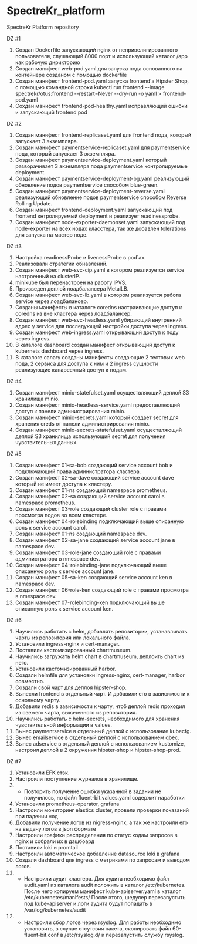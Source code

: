 # SpectreKr_platform
SpectreKr Platform repository

DZ #1
1. Создан Dockerfile запускающий nginx от непривелигированного пользователя, слушающий 8000 порт и использующий каталог /app как рабочую дирикторию
2. Создан манифест web-pod.yaml для запуска пода основанного на контейнере созданом с помощью dockerfile
3. Создан манифест frontend-pod.yaml запуска frontend'a Hipster Shop, с помощью командной строки kubectl run frontend --image spectrekr/otus:frontend --restart=Never --dry-run -o yaml > frontend-pod.yaml
4. Сохдан манифест frontend-pod-healthy.yaml исправляющий ошибки и запускающий frontend pod

DZ #2
1. Создан манифест frontend-replicaset.yaml для frontend пода, который запускает 3 экземпляра.
2. Создан манифест paymentservice-replicaset.yaml для paymentservice пода, который запускает 3 экземпляра.
3. Создан манифест paymentservice-deployment.yaml который разворачивает 3 экземпляра пода paymentservice контролируемые deployment.
4. Создан манифест paymentservice-deployment-bg.yaml реализующий обновление подов paymentservice способом blue-green.
5. Создан манифест paymentservice-deployment-reverse.yaml реализующий обновление подов paymentservice способом Reverse Rolling Update.
6. Создан манифест frontend-deployment.yaml запускающий под frontend кнтролируемый deployment и реализует readinessprobe.
7. Создан манифест node-exporter-daemonset.yaml запускающий под node-exporter на всех нодах класстера, так же добавлен tolerations для запуска на мастер ноде.

DZ #3
1. Настройка readinessProbe и livenessProbe в pod`ах.
2. Реализовали стратегии обнавлений.
3. Создан манифест web-svc-cip.yaml в котором реализуется service настроенный на clusterIP.
4. minikube был перенастроен на работу IPVS.
5. Произведен деплой лоадбалансера MetalLB.
6. Создан манифест web-svc-lb.yaml в котором реализуется работа service через лоадбалансер.
7. Созданы манифесты в каталоге coredns настраивающие доступ к coredns из вне кластера через лоадбалансер.
8. Создан манифест web-svc-headless.yaml убирающий внутренний адрес у service для последующей настройки доступа через ingress.
9. Создан манифест web-ingress.yaml открывающий доступ к поду через ingress.
10. В каталоге dashboard создан манифест открывающий доступ к kubernets dashboard через ingress.
11. В каталоге canary созданы манифесты создающие 2 тестовых web пода, 2 сервиса для доступа к ним и 2 ingress сущности реализующие канареечный доступ к подам.

DZ #4
1. Создан манифест minio-statefulset.yaml осуществляющий деплой S3 хранилища minio.
2. Создан манифест minio-headless-service.yaml предоставляющий доступ к панели администрирования minio.
3. Создан манифест minio-secrets.yaml который создает secret для хранения creds от панели администрирования minio.
4. Создан манифест minio-secrets-statefulset.yaml осуществляющий деплой S3 хранилища использующий secret для получения чувствительных данных.

DZ #5
1. Создан манифест 01-sa-bob создающий service account bob и подключающий права администратора кластера.
2. Создан манифест 02-sa-dave создающий service account dave который не имеет доступа к кластеру.
3. Создан манифест 01-ns создающий namespace prometheus.
4. Создан манифест 02-sa создающий service account carol в namespace prometheus.
5. Создан манифест 03-role создающий cluster role с правами просмотра подов во всем кластере.
6. Создан манифест 04-rolebinding подключающий выше описанную роль к service account carol.
7. Создан манифест 01-ns создающий namespace dev.
8. Создан манифест 02-sa-jane создающий service account jane в namespace dev.
9. Создан манифест 03-role-jane создающий role с правами администратора в nmespace dev.
10. Создан манифест 04-rolebinding-jane подключающий выше описанную роль к service account jane.
11. Создан манифест 05-sa-ken создающий service account ken в namespace dev.
12. Создан манифест 06-role-ken создающий role с правами просмотра в nmespace dev.
13. Создан манифест 07-rolebinding-ken подключающий выше описанную роль к service account ken.

DZ #6
1. Научились работать с helm, добавлять репозитории, устанавливать чарты из репозитория или локального файла.
2. Установили ingress-nginx и cert-manager.
3. Поставили кастомизированный chartmuseum.
4. Научились загружать helm chart в chartmuseum, деплоить chart из него.
5. Установили кастомизированный harbor.
6. Создали helmfile для установки ingress-nginx, cert-manager, harbor совместно.
7. Создали свой чарт для деплоя hipster-shop.
8. Вынесли frontend в отдельный чарт. И добавили его в зависимости к основному чарту.
9. Добавили redis в зависимости к чарту, чтоб деплой redis проходил из свежего чарта, выкаченного из репозитория.
10. Научились работать с helm-secrets, необходимого для хранения чувствительной информации в values.
11. Вынес paymentservice в отдельный деплой с использование kubecfg.
12. Вынес emailservice в отдельный деплой с использованием qbec.
13. Вынес adservice в отдельный деплой с использованием kustomize, настроил деплой в 2 окружения hipster-shop и hipster-shop-prod.

DZ #7
1. Установили EFK стэк.
2. Настроили поступление журналов в хранилище.
3. * Повторить получение ошибки указанной в задании не получилось, но файл fluent-bit.values.yaml содержит наработки
4. Установили prometheus-operator, grafana
5. Настроили мониторинг elastics cluster, провели проверки показаний при падении нод
6. Добавили получение логов из nigress-nginx, а так же настроили его на выдачу логов в json формате
7. Настроили графики распределения по статус кодам запросов в nginx и собрали их в дашбоард
8. Поставили loki и promtail
9. Настроили автоматическое добавление datasource loki в grafana
10. Создали dashboard для ingress с метриками по запросам и выводом логов.
11. * Настроили аудит кластера. Для аудита необходимо файл audit.yaml из каталога audit положить в каталог /etc/kubernetes. После чего копируем манифест kube-apiserver.yaml в каталог /etc/kubernetes/manifests/ После этого, шедулер перезапустить под kube-apiserver и логи аудита будут попадать в /var/log/kubernetes/audit
12. * Настроили сбор логов через rsyslog. Для работы необходимо установить, в случае отсутсвия пакета, скопировать файл 60-fluent-bit.conf  в /etc/rsyslog.d/ и перезапустить службу rsyslog. 